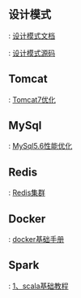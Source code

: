 ## 设计模式

: [设计模式文档](https://github.com/pengchengming/Notes/blob/master/DesignPattern/%E8%AE%BE%E8%AE%A1%E6%A8%A1%E5%BC%8F.md)

: [设计模式源码](https://github.com/pengchengming/Notes/tree/master/DesignPattern/src/com/pcm)

## Tomcat

: [Tomcat7优化](https://github.com/pengchengming/Notes/blob/master/tomcat/Tomcat7%E4%BC%98%E5%8C%96.md)

## MySql

: [MySql5.6性能优化](https://github.com/pengchengming/Notes/blob/master/mysql/MySql5.6%E6%80%A7%E8%83%BD%E4%BC%98%E5%8C%96.md)

## Redis

: [Redis集群](https://github.com/pengchengming/Notes/blob/master/redis/Redis%E9%9B%86%E7%BE%A4.md)

## Docker

: [docker基础手册](https://github.com/pengchengming/Notes/blob/master/docker/docker%E5%9F%BA%E7%A1%80%E6%89%8B%E5%86%8C.md)

## Spark

: [1、scala基础教程](https://blog.csdn.net/nihao_pcm/article/details/86715026)
